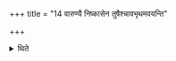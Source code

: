 +++
title = "14 वारुण्यै निष्कासेन तुषैश्चावभृथमवयन्ति"

+++

<details><summary>थिते</summary>

14. They go down for Avabhr̥tha (bath) with the scrappings of the milk-mess for Varuṇa and the husks (of barley).
</details>
